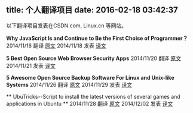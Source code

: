 title: 个人翻译项目
date: 2016-02-18 03:42:37
---
以下翻译项目发表在CSDN.com, Linux.cn 等网站。


**Why JavaScript Is and Continue to Be the First Choise of Programmer？**
2014/11/16 翻译 [原文](http://www.dzone.com/articles/why-javascript-and-will)
2014/11/18 发表 [译文](http://code.csdn.net/news/2822698)


**5 Best Open Source Web Browser Security Apps**
2014/11/20 翻译 [原文](http://www.smallbusinesscomputing.com/biztools/5-best-open-source-web-browser-security-apps.html)
2014/11/21 发表 [译文](http://code.csdn.net/news/2822757)


**5 Awesome Open Source Backup Software For Linux and Unix-like Systems**
2014/11/26 翻译 [原文](http://www.cyberciti.biz/open-source/awesome-backup-software-for-linux-unix-osx-windows-systems/)
2014/11/29 发表 [译文](http://code.csdn.net/news/2822844)


** UbuTricks--Script to install the latest versions of several games and applications in Ubuntu **
2014/11/28 翻译 [原文](http://www.ubuntugeek.com/ubutricks-script-to-install-the-latest-versions-of-several-games-and-applications-in-ubuntu.html)
2014/12/02 发表 [译文](https://linux.cn/article-4350-1.html)